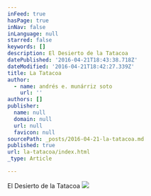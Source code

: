 ```yaml
---
inFeed: true
hasPage: true
inNav: false
inLanguage: null
starred: false
keywords: []
description: El Desierto de la Tatacoa
datePublished: '2016-04-21T18:43:38.718Z'
dateModified: '2016-04-21T18:42:27.339Z'
title: La Tatacoa
author:
  - name: andrés e. munárriz soto
    url: ''
authors: []
publisher:
  name: null
  domain: null
  url: null
  favicon: null
sourcePath: _posts/2016-04-21-la-tatacoa.md
published: true
url: la-tatacoa/index.html
_type: Article

---
```

El Desierto de la Tatacoa
![](https://the-grid-user-content.s3-us-west-2.amazonaws.com/843d4a02-e4fe-4bd9-a14f-d219d1e9ef9a.jpg)